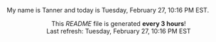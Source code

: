 My name is Tanner and today is Tuesday, February 27, 10:16 PM EST.

<p align="center">This <i>README</i> file is generated <b>every 3 hours</b>!</br>Last refresh: Tuesday, February 27, 10:16 PM EST<br /></p>

